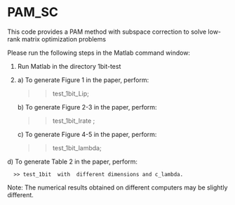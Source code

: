 # PAM_SC
This code provides a PAM method with subspace correction to solve low-rank matrix optimization problems

Please run the following steps in the Matlab command window:

1.  Run Matlab in the directory  1bit-test

2. a) To generate Figure 1 in the paper, perform:

      >>  test_1bit_Lip;

   b) To generate Figure 2-3 in the paper, perform:

      >>  test_1bit_Irate ;

   c) To generate Figure 4-5 in the paper, perform:

      >>  test_1bit_lambda;

  d) To generate Table 2 in the paper, perform:

      >> test_1bit  with  different dimensions and c_lambda.

 Note: The numerical results obtained on different computers may be slightly different. 
